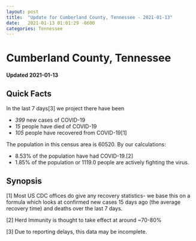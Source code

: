 ```yaml
---
layout: post
title:  "Update for Cumberland County, Tennessee - 2021-01-13"
date:   2021-01-13 01:01:29 -0600
categories: Tennessee
---
```


# Cumberland County, Tennessee
#### Updated 2021-01-13

## Quick Facts

In the last 7 days[3] we project there have been
- *399* new cases of COVID-19
- *15* people have died of COVID-19
- *105* people have recovered from COVID-19[1]

The population in this census area is 60520. By our calculations:
- 8.53% of the population have had COVID-19.[2]
- 1.85% of the population or 1119.0 people are actively fighting the virus.

## Synopsis




[1] Most US CDC offices do give any recovery statistics- we base this on a formula which looks at confirmed new cases
15 days ago (the average recovery time) and deaths over the last 7 days.

[2] Herd Immunity is thought to take effect at around ~70-80%

[3] Due to reporting delays, this data may be incomplete.
 
    